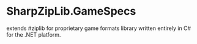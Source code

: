 # SharpZipLib.GameSpecs
extends #ziplib for proprietary game formats library written entirely in C# for the .NET platform.
